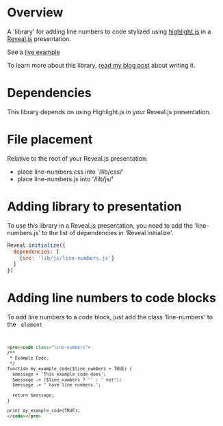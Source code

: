 # Overview

A 'library' for adding line numbers to code stylized using [highlight.js](http://softwaremaniacs.org/soft/highlight/en/) in a [Reveal.js](https://github.com/hakimel/reveal.js) presentation.

See a [live example](https://mikemiles86.github.io/reveal-line-numbers/#/)

To learn more about this library, [read my blog post](http://www.mike-miles.com/blog/displaying-line-numbers-code-examples-revealjs-presentations) about writing it.

# Dependencies

This library depends on using Highlight.js in your Reveal.js presentation.

# File placement
Relative to the root of your Reveal.js presentation:

* place line-numbers.css into '/lib/css/'
* place line-numbers.js into '/lib/js/'

# Adding library to presentation
To use this library in a Reveal.js presentation, you need to add the 'line-numbers.js' to the list of dependencies in 'Reveal.initialize'.

```javascript
Reveal.initialize({
  dependencies: [
    {src: 'lib/js/line-numbers.js'}
  ]
})
```

# Adding line numbers to code blocks
To add line numbers to a code block, just add the class 'line-numbers' to the <code> element

```html
<pre><code class="line-numbers">
/**
 * Example Code.
 */
function my_example_code($line_numbers = TRUE) {
  $message = 'This example code does';
  $message .= ($line_numbers ? '' : ' not');
  $message .= ' have line numbers.';

  return $message;
}

print my_example_code(TRUE);
</code></pre>
```
